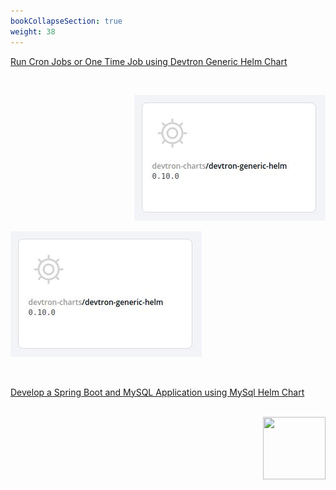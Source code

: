 ```yaml
---
bookCollapseSection: true
weight: 38
---
```


[Run Cron Jobs or One Time Job using Devtron Generic Helm Chart](https://docs.devtron.ai/docs/use-cases/devtron-generic-charts-to-run-cron-jobs-or-one-time-job/)

<br />

<p align="right">
  <img src="./dev_chart.jpg" />
</p>

![Generic Charts](./dev_chart.jpg "Deploying Chart")


<br />


[Develop a Spring Boot and MySQL Application using MySql Helm Chart]()

<br />

<img align="right" width="100" height="100" src="use-cases/dev_chart.jpg">
